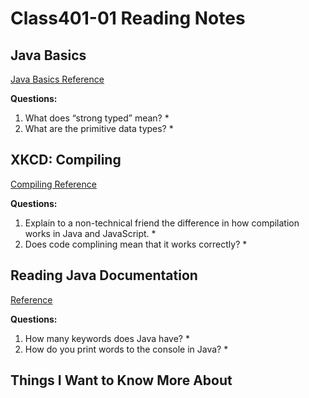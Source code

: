 # Class401-01 Reading Notes

## Java Basics

[Java Basics Reference](https://docs.oracle.com/javase/tutorial/java/nutsandbolts/index.html)

**Questions:**

1. What does “strong typed” mean?
    *
2. What are the primitive data types?
    *

## XKCD: Compiling

[Compiling Reference](https://www.reddit.com/r/explainlikeimfive/comments/233dq5/eli5_what_does_it_mean_to_compile_code/)

**Questions:**

1. Explain to a non-technical friend the difference in how compilation works in Java and JavaScript.
    *
2. Does code complining mean that it works correctly?
    *

## Reading Java Documentation

[Reference](https://www.dummies.com/category/articles/java-33602/)

**Questions:**

1. How many keywords does Java have?
    *
2. How do you print words to the console in Java?
    *

## Things I Want to Know More About
